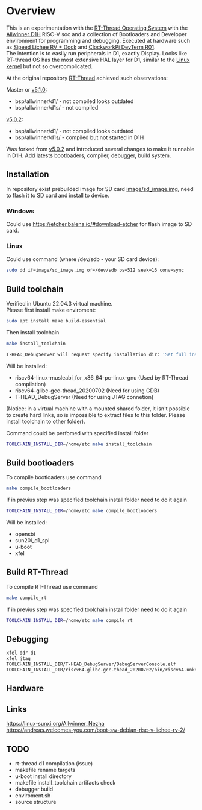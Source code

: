 # Overview
This is an experimentation with the [RT-Thread Operating System](https://www.rt-thread.io/) with the [Allwinner D1H](https://d1.docs.aw-ol.com/en/) RISC-V soc and a collection of Bootloaders and Developer environment for programming and debugging.  Executed at hardware such as [Sipeed Lichee RV + Dock](https://wiki.sipeed.com/hardware/en/lichee/RV/Dock.html) and [ClockworkPi DevTerm R01](https://www.clockworkpi.com/home-devterm).  
The intention is to easily run peripherals in D1, exactly Display. Looks like RT-thread OS has the most extensive HAL layer for D1, similar to the [Linux kernel](https://github.com/cuu/last_linux-5.4/tree/master/drivers/video/fbdev/sunxi/) but not so overcomplicated.

At the original repository [RT-Thread](https://github.com/RT-Thread/rt-thread) achieved such observations:  

Master or [v5.1.0](https://github.com/RT-Thread/rt-thread/releases/tag/v5.1.0):
- bsp/allwinner/d1/ - not compiled looks outdated
- bsp/allwinner/d1s/ - not compiled  

[v5.0.2](https://github.com/RT-Thread/rt-thread/releases/tag/v5.0.2):  
- bsp/allwinner/d1/ - not compiled looks outdated
- bsp/allwinner/d1s/ - compiled but not started in D1H

Was forked from [v5.0.2](https://github.com/RT-Thread/rt-thread/releases/tag/v5.0.2) and introduced several changes to make it runnable in D1H. Add latests bootloaders, compiler, debugger, build system.

## Installation
In repository exist prebuilded image for SD card [image/sd_image.img](image/sd_image.img), need to flash it to SD card and install to device.

### Windows
Could use https://etcher.balena.io/#download-etcher for flash image to SD card.

### Linux
Could use command (where /dev/sdb - your SD card device):
```sh
sudo dd if=image/sd_image.img of=/dev/sdb bs=512 seek=16 conv=sync
```

## Build toolchain
Verified in Ubuntu 22.04.3 virtual machine.  
Please first install make enviroment:
```sh
sudo apt install make build-essential
```
Then install toolchain
```sh
make install_toolchain

T-HEAD_DebugServer will request specify installation dir: 'Set full installing path:'
```
Will be installed:
- riscv64-linux-musleabi_for_x86_64-pc-linux-gnu (Used by RT-Thread compilation)
- riscv64-glibc-gcc-thead_20200702 (Need for using GDB)
- T-HEAD_DebugServer (Need for using JTAG connetion)

(Notice: in a virtual machine with a mounted shared folder, it isn't possible to create hard links, so is impossible to extract files to this folder. Please install toolchain to other folder).  

Command could be perfomed with specified install folder
```sh
TOOLCHAIN_INSTALL_DIR=/home/etc make install_toolchain
```
## Build bootloaders
To compile bootloaders use command
```sh
make compile_bootloaders
```
If in previus step was specified toolchain install folder need to do it again
```sh
TOOLCHAIN_INSTALL_DIR=/home/etc make compile_bootloaders
```
Will be installed:
- opensbi
- sun20i_d1_spl
- u-boot
- xfel

## Build RT-Thread
To compile RT-Thread use command
```sh
make compile_rt
```
If in previus step was specified toolchain install folder need to do it again
```sh
TOOLCHAIN_INSTALL_DIR=/home/etc make compile_rt
```
## Debugging
```sh
xfel ddr d1
xfel jtag
TOOLCHAIN_INSTALL_DIR/T-HEAD_DebugServer/DebugServerConsole.elf
TOOLCHAIN_INSTALL_DIR/riscv64-glibc-gcc-thead_20200702/bin/riscv64-unknown-linux-gnu-gdb
```
## Hardware

## Links
https://linux-sunxi.org/Allwinner_Nezha  
https://andreas.welcomes-you.com/boot-sw-debian-risc-v-lichee-rv-2/  

## TODO
- rt-thread d1 compilation (issue)
- makefile rename targets
- u-boot install directory
- makefile install_toolchain artifacts check
- debugger build
- enviroment.sh
- source structure

